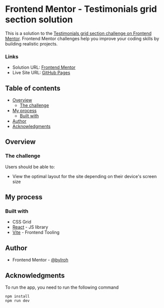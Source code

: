 # Frontend Mentor - Testimonials grid section solution

This is a solution to the [Testimonials grid section challenge on Frontend Mentor](https://www.frontendmentor.io/challenges/testimonials-grid-section-Nnw6J7Un7). Frontend Mentor challenges help you improve your coding skills by building realistic projects.

### Links

- Solution URL: [Frontend Mentor](https://your-solution-url.com)
- Live Site URL: [GitHub Pages](https://byiroh.github.io/testimonials-grid-section-main/)

## Table of contents

- [Overview](#overview)
  - [The challenge](#the-challenge)
- [My process](#my-process)
  - [Built with](#built-with)
- [Author](#author)
- [Acknowledgments](#acknowledgments)

## Overview

### The challenge

Users should be able to:

- View the optimal layout for the site depending on their device's screen size

## My process

### Built with

- CSS Grid
- [React](https://reactjs.org/) - JS library
- [Vite](https://vitejs.dev/) - Frontend Tooling

## Author

- Frontend Mentor - [@byIroh](https://www.frontendmentor.io/profile/byIroh)

## Acknowledgments

To run the app, you need to run the following command

```
npm install
npm run dev
```
